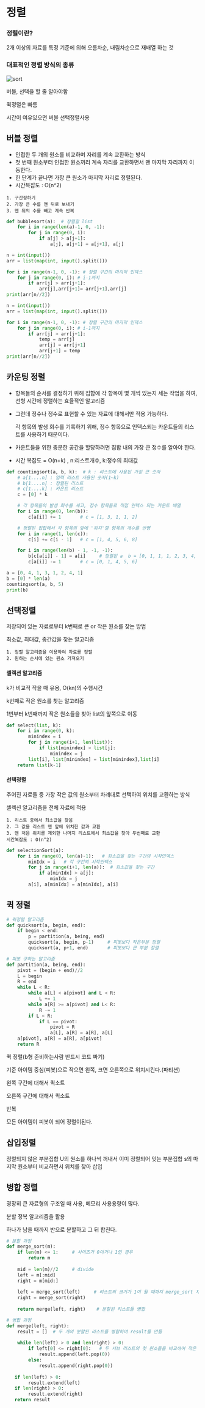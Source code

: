 # 정렬

### 정렬이란?

2개 이상의 자료를 특정 기준에 의해 오름차순, 내림차순으로 재배열 하는 것



### 대표적인 정렬 방식의 종류

![sort](assets/sort.PNG)

버블, 선택을 할 줄 알아야함

퀵정렬은 빠름

시간이 여유있으면 버블 선택정렬사용



## 버블 정렬

- 인접한 두 개의 원소를 비교하며 자리를 계속 교환하는 방식
- 첫 번째 원소부터 인접한 원소끼리 계속 자리를 교환하면서 맨 마지막 자리까지 이동한다.
- 한 단계가 끝나면 가장 큰 원소가 마지막 자리로 정렬된다.
- 시간복잡도 : O(n^2)

```
1. 구간정하기
2. 가장 큰 수를 맨 뒤로 보내기
3. 맨 뒤의 수를 빼고 계속 반복
```

```python
def bubblesort(a):  # 정렬할 list
    for i in range(len(a)-1, 0, -1):
        for j in range(0, i):
            if a[j] > a[j+1]:
                a[j], a[j+1] = a[j+1], a[j]
```

```python
n = int(input())
arr = list(map(int, input().split()))

for i in range(n-1, 0, -1): # 정렬 구간의 마지막 인덱스
    for j in range(0, i): # i-1까지
        if arr[j] > arr[j+1]:
            arr[j],arr[j+1]= arr[j+1],arr[j]
print(arr[n//2])
```

```python
n = int(input())
arr = list(map(int, input().split()))

for i in range(n-1, 0, -1): # 정렬 구간의 마지막 인덱스
    for j in range(0, i): # i-1까지
        if arr[j] > arr[j+1]:
            temp = arr[j]
            arr[j] = arr[j+1]
            arr[j+1] = temp
print(arr[n//2])
```





## 카운팅 정렬

- 항목들의 순서를 결정하기 위해 집합에 각 항목이 몇 개씩 있는지 세는 작업을 하여, 선형 시간에 정렬하는 효율적인 알고리즘

- 그런데 정수나 정수로 표현할 수 있는 자료에 대해서만 적용 가능하다.

  각 항목의 발생 회수를 기록하기 위해, 정수 항목으로 인덱스되는 카운트들의 리스트를 사용하기 때문이다.

- 카운트들을 위한 충분한 공간을 할당하려면 집합 내의 가장 큰 정수를 알아야 한다.

- 시간 복잡도 = O(n+k) , n:리스트개수,  k:정수의 최대값

```python
def countingsort(a, b, k):  # k : 리스트에 사용된 가장 큰 숫자
    # a[1....n] : 입력 리스트 사용된 숫자(1~k)
    # b[1....n] : 정렬된 리스트
    # c[1....k] : 카운트 리스트
    c = [0] * k

    # 각 항목들의 발생 회수를 세고, 정수 항목들로 직접 인덱스 되는 카운트 배열
    for i in range(0, len(b)):
        c[a[i]] += 1       # c = [1, 3, 1, 1, 2]

    # 정렬된 집합에서 각 항목의 앞에 '위치'할 항목의 개수를 반영
    for i in range(1, len(c)):
        c[i] += c[i - 1]   # c = [1, 4, 5, 6, 8]

    for i in range(len(b) - 1, -1, -1):
        b[c[a[i]] - 1] = a[i]     # 정렬된 a  b = [0, 1, 1, 1, 2, 3, 4, 4]
        c[a[i]] -= 1       # c = [0, 1, 4, 5, 6]

a = [0, 4, 1, 3, 1, 2, 4, 1]
b = [0] * len(a)
countingsort(a, b, 5)
print(b)
```



## 선택정렬

저장되어 있는 자료로부터 k번째로 큰 or 작은 원소를 찾는 방법

최소값, 최대값, 중간값을 찾는 알고리즘

```
1. 정렬 알고리즘을 이용하여 자료를 정렬
2. 원하는 순서에 있는 원소 가져오기
```

#### 셀렉션 알고리즘

k가 비교적 작을 때 유용, O(kn)의 수행시간

k번째로 작은 원소를 찾는 알고리즘

1번부터 k번째까지 작은 원소들을 찾아 list의 앞쪽으로 이동

```python
def select(list, k):
    for i in range(0, k):
        minindex = i
        for j in range(i+1, len(list)):
            if list[minindex] > list[j]:
                minindex = j
        list[i], list[minindex] = list[minindex],list[i]
    return list[k-1]
```

#### 선택정렬

주어진 자료들 중 가장 작은 값의 원소부터 차례대로 선택하여 위치를 교환하는 방식

셀렉션 알고리즘을 전체 자료에 적용

```
1. 리스트 중에서 최소값을 찾음
2. 그 값을 리스트 맨 앞에 위치한 값과 교환
3. 맨 처음 위치를 제외한 나머지 리스트에서 최소값을 찾아 두번째로 교환
시간복잡도 : O(n^2)
```

```python
def selectionSort(a):
    for i in range(0, len(a)-1):   # 최소값을 찾는 구간의 시작인덱스
        minIdx = i   # 각 구간의 시작인덱스
        for j in range(i+1, len(a)):  # 최소값을 찾는 구간
            if a[minIdx] > a[j]:
                minIdx = j
       	a[i], a[minIdx] = a[minIdx], a[i]
```





## 퀵 정렬

```python
# 퀵정렬 알고리즘
def quicksort(a, begin, end):
    if begin < end:
        p = partition(a, being, end)
        quicksort(a, begin, p-1)     # 피봇보다 작은부분 정렬
        quicksort(a, p+1, end)       # 피봇보다 큰 부분 정렬
```

```python
# 피봇 구하는 알고리즘
def partition(a, being, end):
    pivot = (begin + end)//2
    L = begin
    R = end
    while L < R:
        while a[L] < a[pivot] and L < R:
            L += 1
        while a[R] >= a[pivot] and L< R:
            R -= 1
        if L < R:
            if L == pivot:
                pivot = R
                a[L], a[R] = a[R], a[L]
   	a[pivot], a[R] = a[R], a[pivot]
    return R
```

퀵 정렬(b형 준비하는사람 반드시 코드 짜기)

기준 아이템 중심(피봇)으로 작으면 왼쪽, 크면 오른쪽으로 위치시킨다.(파티션)

왼쪽 구간에 대해서 퀵소트

오른쪽 구간에 대해서 퀵소트

반복

모든 아이템이 피봇이 되어 정렬이된다.





## 삽입정렬

정렬되지 않은 부분집합 U의 원소를 하나씩 꺼내서 이미 정렬되어 잇는 부분집합 s의 마지막 원소부터 비교하면서 위치를 찾아 삽입







## 병합 정렬

굉장히 큰 자료형의 구조일 때 사용, 메모리 사용용량이 많다.

분할 정복 알고리즘을 활용

하나가 남을 때까지 반으로 분할하고 그 뒤 합친다.

```python
# 분할 과정
def merge_sort(m):
    if len(m) <= 1:     # 사이즈가 0이거나 1인 경우
        return m
    
    mid = len(m)//2     # divide 
    left = m[:mid]
    right = m[mid:]
    
    left = merge_sort(left)     # 리스트의 크기가 1이 될 때까지 merge_sort 재귀 호출
    right = merge_sort(right)
    
    return merge(left, right)    # 분할된 리스트들 병합
```

```python
# 병합 과정
def merge(left, right):
    result = []  # 두 개의 분할된 리스트를 병합하여 result를 만듦
    
    while len(left) > 0 and len(right) > 0:
        if left[0] <= right[0]:   # 두 서브 리스트의 첫 원소들을 비교하여 작은 것부터 추가
            result.append(left.pop(0))
        else:
            result.append(right.pop(0))
            
   if len(left) > 0:
    	result.extend(left)
   if len(right) > 0:
    	result.extend(right)
   return result
```

